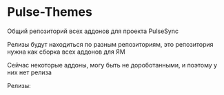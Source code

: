 # Pulse-Themes
Общий репозиторий всех аддонов для проекта PulseSync

Релизы будут находиться по разным репозиториям, это репозитория нужна как сборка всех аддонов для ЯМ

Сейчас некоторые аддоны, могу быть не дороботанными, и поэтому у них нет релиза

Релизы:
